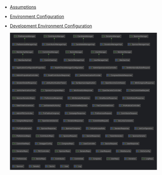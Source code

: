 - [Assumptions](docs/Assumptions.md)
- [Environment Configuration](docs/EnvironmentConfiguration.md)
- [Development Environment Configuration](docs/DevelopmentEnvironmentConfiguration.md)

  ![root directory](docs/images/oursponsors.jpg)